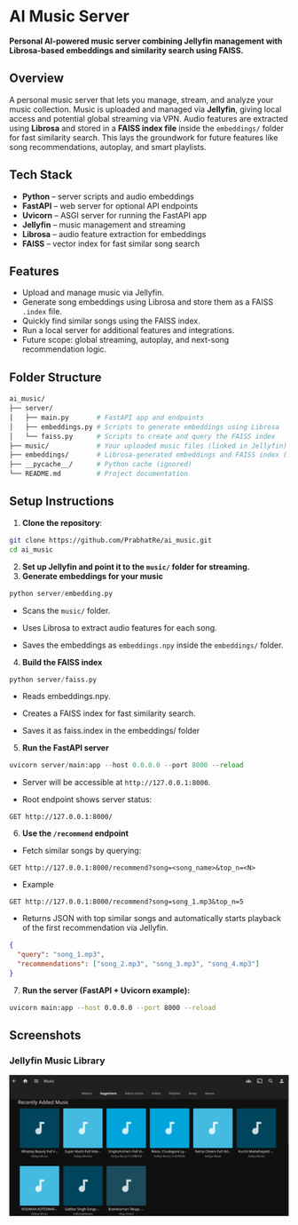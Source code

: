 # AI Music Server

**Personal AI-powered music server combining Jellyfin management with Librosa-based embeddings and similarity search using FAISS.**

## Overview
A personal music server that lets you manage, stream, and analyze your music collection. Music is uploaded and managed via **Jellyfin**, giving local access and potential global streaming via VPN. Audio features are extracted using **Librosa** and stored in a **FAISS index file** inside the `embeddings/` folder for fast similarity search. This lays the groundwork for future features like song recommendations, autoplay, and smart playlists.

## Tech Stack
- **Python** – server scripts and audio embeddings  
- **FastAPI** – web server for optional API endpoints  
- **Uvicorn** – ASGI server for running the FastAPI app  
- **Jellyfin** – music management and streaming  
- **Librosa** – audio feature extraction for embeddings  
- **FAISS** – vector index for fast similar song search  

## Features
- Upload and manage music via Jellyfin.  
- Generate song embeddings using Librosa and store them as a FAISS `.index` file.  
- Quickly find similar songs using the FAISS index.  
- Run a local server for additional features and integrations.  
- Future scope: global streaming, autoplay, and next-song recommendation logic.  

## Folder Structure
```bash
ai_music/
├── server/           
│   ├── main.py       # FastAPI app and endpoints
│   ├── embeddings.py # Scripts to generate embeddings using Librosa
│   └── faiss.py      # Scripts to create and query the FAISS index
├── music/            # Your uploaded music files (linked in Jellyfin)
├── embeddings/       # Librosa-generated embeddings and FAISS index (.index file)
├── __pycache__/      # Python cache (ignored)
└── README.md         # Project documentation
```



## Setup Instructions

1. **Clone the repository**:  
```bash
git clone https://github.com/PrabhatRe/ai_music.git
cd ai_music
```
2. **Set up Jellyfin and point it to the `music/` folder for streaming.**
3. **Generate embeddings for your music**
```python
python server/embedding.py
```
- Scans the `music/` folder.

- Uses Librosa to extract audio features for each song.

- Saves the embeddings as `embeddings.npy` inside the `embeddings/` folder.

4. **Build the FAISS index**
```python
python server/faiss.py
```

- Reads embeddings.npy.

- Creates a FAISS index for fast similarity search.

- Saves it as faiss.index in the embeddings/ folder

5. **Run the FastAPI server**
```python
uvicorn server/main:app --host 0.0.0.0 --port 8000 --reload
```
- Server will be accessible at `http://127.0.0.1:8000`.

- Root endpoint shows server status:
```ngnix
GET http://127.0.0.1:8000/
```
6. **Use the `/recommend` endpoint**
- Fetch similar songs by querying:
```php-template
GET http://127.0.0.1:8000/recommend?song=<song_name>&top_n=<N>
```
- Example
```ngnix
GET http://127.0.0.1:8000/recommend?song=song_1.mp3&top_n=5
```
- Returns JSON with top similar songs and automatically starts playback of the first recommendation via Jellyfin.
```json
{
  "query": "song_1.mp3",
  "recommendations": ["song_2.mp3", "song_3.mp3", "song_4.mp3"]
}

```

7. **Run the server (FastAPI + Uvicorn example):**
```bash
uvicorn main:app --host 0.0.0.0 --port 8000 --reload
```



## Screenshots

### Jellyfin Music Library
![Jellyfin Dashboard](images/dashboard.png)
